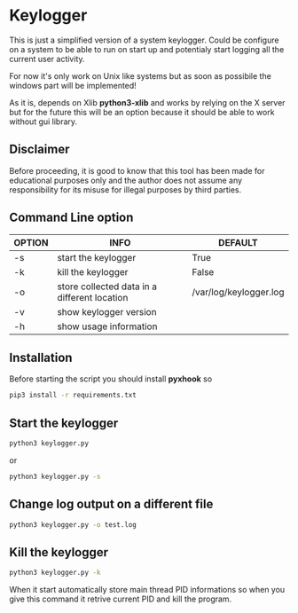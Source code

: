 # Keylogger 
This is just a simplified version of a system keylogger. Could be configure on a system to be able to run on start up and potentialy start logging all the current user activity.

For now it's only work on Unix like systems but as soon as possibile the windows part will be implemented! 

As it is, depends on Xlib **python3-xlib** and works by relying on the X server but for the future this will be an option because it should be able to work without gui library.

## Disclaimer
Before proceeding, it is good to know that this tool has been made for educational purposes only and the author does not assume any responsibility for its misuse for illegal purposes by third parties.

## Command Line option

OPTION | INFO | DEFAULT
|---|---|---|
| -s | start the keylogger | True
| -k | kill the keylogger | False
| -o | store collected data in a different location | /var/log/keylogger.log
| -v | show keylogger version | 
| -h | show usage information |

## Installation
Before starting the script you should install **pyxhook** so 

```bash
pip3 install -r requirements.txt
```

## Start the keylogger

```bash
python3 keylogger.py
```

or 

```bash
python3 keylogger.py -s
```

## Change log output on a different file

```bash
python3 keylogger.py -o test.log
```

## Kill the keylogger 

```bash
python3 keylogger.py -k
```

When it start automatically store main thread PID informations so when you give this command it retrive current PID and kill the program. 
